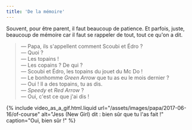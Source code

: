 ```yaml
---
title: 'De la mémoire'
---
```


Souvent, pour être parent, il faut beaucoup de patience. Et parfois, juste,
beaucoup de mémoire car il faut se rappeler de tout, tout ce qu'on a dit.

<!-- more -->

> — Papa, ils s'appellent comment Scoubi et Édro ?  
> — Quoi ?  
> — Les topains !  
> — Les copains ? De qui ?  
> — Scoubi et Édro, les topains du jouet du Mc Do !  
> — Le bonhomme _Green Arrow_ que tu as eu le mois dernier ?  
> — Oui ! Il a des topains, tu as dis.  
> — _Speedy_ et _Red Arrow_ ?  
> — Oui, c'est ce que j'ai dis !

{% include video_as_a_gif.html.liquid
url="/assets/images/papa/2017-06-16/of-course"
alt="Jess (New Girl) dit : bien sûr que tu l'as fait !"
caption="Oui, bien sûr&nbsp;!"
%}
